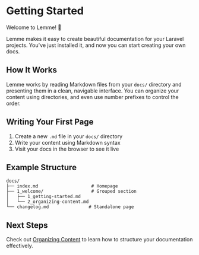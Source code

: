 # Getting Started

Welcome to Lemme! 🎉

Lemme makes it easy to create beautiful documentation for your Laravel projects. You've just installed it, and now you can start creating your own docs.

## How It Works

Lemme works by reading Markdown files from your `docs/` directory and presenting them in a clean, navigable interface. You can organize your content using directories, and even use number prefixes to control the order.

## Writing Your First Page

1. Create a new `.md` file in your `docs/` directory
2. Write your content using Markdown syntax
3. Visit your docs in the browser to see it live

## Example Structure

```
docs/
├── index.md                    # Homepage
├── 1_welcome/                  # Grouped section
│   ├── 1_getting-started.md
│   └── 2_organizing-content.md
└── changelog.md               # Standalone page
```

## Next Steps

Check out [Organizing Content](/docs/organizing-content) to learn how to structure your documentation effectively.
